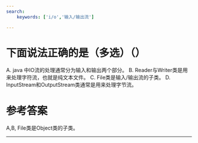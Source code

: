```yaml
---
search:
    keywords: ['i/o','输入/输出流']

---
```


# 下面说法正确的是（多选）（）

A. java 中IO流的处理通常分为输入和输出两个部分。
B. Reader与Writer类是用来处理字符流，也就是纯文本文件。
C. File类是输入/输出流的子类。
D. InputStream和OutputStream类通常是用来处理字节流。

# 参考答案

A,B,
File类是Object类的子类。

---